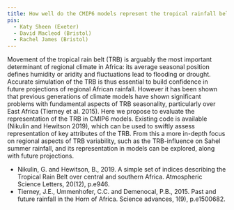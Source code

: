 ```yaml
---
title: How well do the CMIP6 models represent the tropical rainfall belt over Africa?
pis: 
  - Katy Sheen (Exeter)
  - David Macleod (Bristol)
  - Rachel James (Bristol)
---
```


Movement of the tropical rain belt (TRB) is arguably the most important
determinant of regional climate in Africa: its average seasonal position defines
humidity or aridity and fluctuations lead to flooding or drought. Accurate
simulation of the TRB is thus essential to build confidence in future
projections of regional African rainfall. However it has been shown that
previous generations of climate models have shown significant problems with
fundamental aspects of TRB seasonality, particularly over East Africa (Tierney
et al. 2015). Here we propose to evaluate the representation of the TRB in CMIP6
models. Existing code is available (Nikulin and Hewitson 2019), which can be
used to swiftly assess representation of key attributes of the TRB. From this a
more in-depth focus on regional aspects of TRB variability, such as the
TRB-influence on Sahel summer rainfall, and its representation in models can be
explored, along with future projections.

- Nikulin, G. and Hewitson, B., 2019. A simple set of indices describing the
  Tropical Rain Belt over central and southern Africa. Atmospheric Science
  Letters, 20(12), p.e946.
- Tierney, J.E., Ummenhofer, C.C. and  Demenocal, P.B., 2015. Past and future
  rainfall in the Horn of Africa. Science advances, 1(9), p.e1500682.
